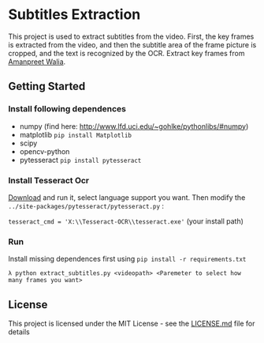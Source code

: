 # Subtitles Extraction
This project is used to extract subtitles from the video. First, the key frames is extracted from the video, and then the subtitle area of the frame picture is cropped, and the text is recognized by the OCR. Extract key frames from [Amanpreet Walia](https://github.com/amanwalia92).

## Getting Started
### Install following dependences

- numpy (find here: http://www.lfd.uci.edu/~gohlke/pythonlibs/#numpy)
- matplotlib `pip install Matplotlib`
- scipy
- opencv-python
- pytesseract `pip install pytesseract`

### Install Tesseract Ocr

[Download](https://github.com/UB-Mannheim/tesseract/wiki) and run it, select language support you want. Then modify the `../site-packages/pytesseract/pytesseract.py` :

`tesseract_cmd = 'X:\\Tesseract-OCR\\tesseract.exe'` (your install path)

### Run

Install missing dependences first using `pip install -r requirements.txt`

```
λ python extract_subtitles.py <videopath> <Paremeter to select how many frames you want>
```
## License

This project is licensed under the MIT License - see the [LICENSE.md](LICENSE.md) file for details

